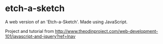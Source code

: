 # etch-a-sketch
A web version of an 'Etch-a-Sketch'. Made using JavaScript.

Project and tutorial from http://www.theodinproject.com/web-development-101/javascript-and-jquery?ref=lnav
